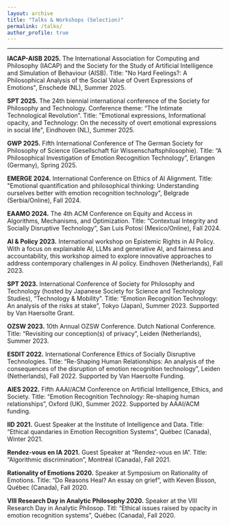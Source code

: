 ```yaml
---
layout: archive
title: "Talks & Workshops (Selection)"
permalink: /talks/
author_profile: true
---
```

****
**IACAP-AISB 2025.** The International Association for Computing and Philosophy (IACAP) and the Society for the Study of Artificial Intelligence and Simulation of Behaviour (AISB). Title: "No Hard Feelings?: A Philosophical Analysis of the Social Value of Overt Expressions of Emotions", Enschede (NL), Summer 2025.

**SPT 2025.** The 24th biennial international conference of the Society for Philosophy and Technology. Conference theme: “The Intimate Technological Revolution”. Title: "Emotional expressions, Informational opacity, and Technology: On the necessity of overt emotional expressions in social life", Eindhoven (NL), Summer 2025.

**GWP 2025.** Fifth International Conference of The German Society for Philosophy of Science (Gesellschaft für Wissenschaftsphilosophie). Title: “A Philosophical Investigation of Emotion Recognition Technology”, Erlangen (Germany), Spring 2025.

**EMERGE 2024.** International Conference on Ethics of AI Alignment. Title: "Emotional quantification and philosophical thinking: Understanding ourselves better with emotion recognition technology", Belgrade (Serbia/Online), Fall 2024.

**EAAMO 2024.** The 4th ACM Conference on Equity and Access in Algorithms, Mechanisms, and Optimization.
Title: “Contextual Integrity and Socially Disruptive Technology”, San Luis Potosí (Mexico/Online), Fall 2024.

**AI & Policy 2023.** International workshop on Epistemic Rights in AI Policy. With a focus on explainable AI, LLMs and generative AI, and fairness and accountability, this workshop aimed to explore innovative approaches to address contemporary challenges in AI policy. Eindhoven (Netherlands), Fall 2023.


**SPT 2023.** International Conference of Society for Philosophy and Technology (hosted by Japanese Society for Science and Technology Studies), “Technology & Mobility”. Title: “Emotion Recognition Technology: An analysis of the risks at stake”, Tokyo (Japan), Summer 2023. Supported by Van Haersolte Grant.


**OZSW 2023.** 10th Annual OZSW Conference. Dutch National Conference. Title: “Revisiting our conception(s) of privacy”, Leiden (Netherlands), Summer 2023. 


**ESDIT 2022.** International Conference Ethics of Socially Disruptive Technologies. Title: “Re-Shaping Human Relationships: An analysis of the consequences of the disruption of emotion recognition technology”, Leiden (Netherlands), Fall 2022. Supported by Van Haersolte Funding.


**AIES 2022.** Fifth AAAI/ACM Conference on Artificial Intelligence, Ethics, and Society. Title: “Emotion Recognition Technology: Re-shaping human relationships”, Oxford (UK), Summer 2022. Supported by AAAI/ACM funding.


**IID 2021.** Guest Speaker at the Institute of Intelligence and Data. Title: “Ethical quandaries in Emotion Recognition Systems”, Québec (Canada), Winter 2021. 


**Rendez-vous en IA 2021.** Guest Speaker at “Rendez-vous en IA”. Title: “Algorithmic discrimination”, Montréal (Canada), Fall 2021.


**Rationality of Emotions 2020.** Speaker at Symposium on Rationality of Emotions. Title: “Do Reasons Heal? An essay on grief”, with Keven Bisson, Québec (Canada), Fall 2020.


**VIII Research Day in Analytic Philosophy 2020.** Speaker at the VIII Research Day in Analytic Philosop. Titl: “Ethical issues raised by opacity in emotion recognition systems”, Québec (Canada), Fall 2020.

